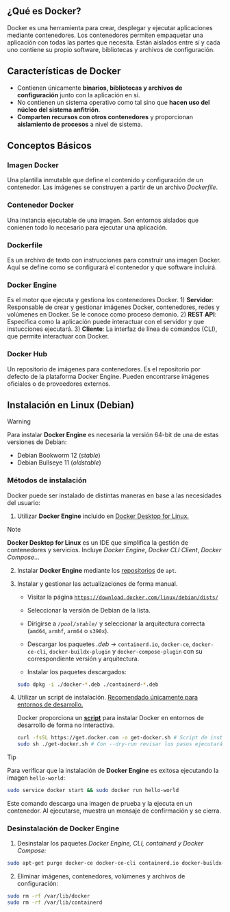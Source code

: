 ## ¿Qué es Docker?
Docker es una herramienta para crear, desplegar y ejecutar aplicaciones mediante contenedores.
Los contenedores permiten empaquetar una aplicación con todas las partes que necesita. 
Están aislados entre sí y cada uno contiene su propio software, bibliotecas y archivos de configuración.

## Características de Docker
* Contienen únicamente **binarios, bibliotecas y archivos de configuración** junto con la aplicación en sí.
* No contienen un sistema operativo como tal sino que **hacen uso del núcleo del sistema anfitrión**.
* **Comparten recursos con otros contenedores** y proporcionan **aislamiento de procesos** a nivel de sistema.

## Conceptos Básicos
### Imagen Docker
Una plantilla inmutable que define el contenido y configuración de un contenedor. Las imágenes se construyen a partir de un archivo _Dockerfile_.
### Contenedor Docker
Una instancia ejecutable de una imagen. Son entornos aislados que conienen todo lo necesario para ejecutar una aplicación.
### Dockerfile
Es un archivo de texto con instrucciones para construir una imagen Docker.
Aquí se define como se configurará el contenedor y que software incluirá.
### Docker Engine
Es el motor que ejecuta y gestiona los contenedores Docker.
    1) **Servidor**: Responsable de crear y gestionar imágenes Docker, contenedores, redes y volúmenes en Docker. Se le conoce como proceso demonio.
    2) **REST API**: Especifica como la aplicación puede interactuar con el servidor y que instucciones ejecutará.
    3) **Cliente**: La interfaz de línea de comandos (CLI), que permite interactuar con Docker.
### Docker Hub
Un repositorio de imágenes para contenedores. Es el repositorio por defecto de la plataforma Docker Engine. Pueden encontrarse imágenes oficiales o de proveedores externos.

## Instalación en Linux (Debian)
> [!WARNING]
> Para instalar **Docker Engine** es necesaria la versión 64-bit de una de estas versiones de Debian:
> + Debian Bookworm 12 (_stable_)
> + Debian Bullseye 11 (_oldstable_)
### Métodos de instalación
Docker puede ser instalado de distintas maneras en base a las necesidades del usuario:
1) Utilizar **Docker Engine** incluido en <a href="https://desktop.docker.com/linux/main/amd64/157355/docker-desktop-amd64.deb?utm_source=docker&utm_medium=webreferral&utm_campaign=docs-driven-download-linux-amd64">Docker Desktop for Linux.</a>

> [!NOTE]
> **Docker Desktop for Linux** es un IDE que simplifica la gestión de contenedores y servicios. Incluye _Docker Engine_, _Docker CLI Client_, _Docker Compose_...

2) Instalar **Docker Engine** mediante los <a href="https://docs.docker.com/engine/install/debian/#install-using-the-repository">repositorios</a> de `apt`.

3) Instalar y gestionar las actualizaciones de forma manual.
    + Visitar la página <a href="https://download.docker.com/linux/debian/dists/.">`https://download.docker.com/linux/debian/dists/`</a>

    + Seleccionar la versión de Debian de la lista.

    + Dirigirse a _`/pool/stable/`_ y seleccionar la arquitectura correcta (`amd64`, `armhf`, `arm64` o `s390x`).

    + Descargar los paquetes _.deb_ → `containerd.io`, `docker-ce`, `docker-ce-cli`, `docker-buildx-plugin` y `docker-compose-plugin` con su correspondiente versión y arquitectura.

    + Instalar los paquetes descargados:
    ```sh
    sudo dpkg -i ./docker-*.deb ./containerd-*.deb
    ```

4) Utilizar un script de instalación. <ins>Recomendado únicamente para entornos de desarrollo.</ins>

    Docker proporciona un **<a href="https://get.docker.com/">script</a>** para instalar Docker en entornos de desarrollo de forma no interactiva.
    ```sh
    curl -fsSL https://get.docker.com -o get-docker.sh # Script de instalación.
    sudo sh ./get-docker.sh # Con --dry-run revisar los pasos ejecutará el script.
    ```
> [!TIP]
> Para verificar que la instalación de **Docker Engine** es exitosa ejecutando la imagen `hello-world`:
> ```sh
> sudo service docker start && sudo docker run hello-world
> ```
> Este comando descarga una imagen de prueba y la ejecuta en un contenedor. Al ejecutarse, muestra un mensaje de confirmación y se cierra.

### Desinstalación de Docker Engine
1) Desinstalar los paquetes _Docker Engine, CLI, containerd y Docker Compose:_
```bash
sudo apt-get purge docker-ce docker-ce-cli containerd.io docker-buildx-plugin docker-compose-plugin docker-ce-rootless-extras
```
2) Eliminar imágenes, contenedores, volúmenes y archivos de configuración:
```sh
sudo rm -rf /var/lib/docker
sudo rm -rf /var/lib/containerd
```